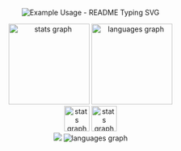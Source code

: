 <p align="center">
  <img src="https://readme-typing-svg.demolab.com?font=Fira+Code&pause=1000&color=F78B24&width=435&lines=Hi+There!+I'm+walking;the+Full+Stack+Web+Developer+path;My+aim+is+to+advance+in+this+field;Coding+makes+me+happy!" alt="Example Usage - README Typing SVG">
</p>

<div align="center">
  <img src="https://github-readme-stats.vercel.app/api?username=aokmen&show_icons=true&theme=radical" height="160" alt="stats graph"  />
  <img src="https://github-readme-stats.vercel.app/api/top-langs/?username=aokmen&text_color=FFFFFF&bg_color=000000&title_color=94b4a4&langs_count=15&layout=compact&hide_border=true)" height="160" alt="languages graph"  />
</div>


<div align="center">
<img src="https://img.shields.io/github/last-commit/aokmen/aokmen" height="50" alt="stats graph"  />
<img src="https://pageview.vercel.app/?github_user=aokmen" height="50" alt="stats graph"  />
</div>

<!-- ![GitHub last commit](https://img.shields.io/github/last-commit/aokmen/aokmen) 
![pv](https://pageview.vercel.app/?github_user=aokmen) -->

<div align="center">
  <img src="https://github-readme-streak-stats.herokuapp.com/?user=aokmen&theme=dark&hide_border=true" />
  <img src="https://github-profile-trophy.vercel.app/?username=aokmen&column=9&margin-w=15&margin-h=15&no-bg=true&no-frame=true&theme=juicyfresh" alt="languages graph" />
</div>







<!-- ### Hi there 👋 -->

<!--
**aokmen/aokmen** is a ✨ _special_ ✨ repository because its `README.md` (this file) appears on your GitHub profile.

Here are some ideas to get you started:

- 🔭 I’m currently working on ...
- 🌱 I’m currently learning ...
- 👯 I’m looking to collaborate on ...
- 🤔 I’m looking for help with ...
- 💬 Ask me about ...
- 📫 How to reach me: ...
- 😄 Pronouns: ...
- ⚡ Fun fact: ...


👨🏻‍💻 
-->

<!--
<br>
<h3> Not the ones speaking the same language, but the ones sharing the same feeling understand each other. -Rumi </h3>

<br> <img
src="https://github.com/mayankchaudhary26/mayankchaudhary26/raw/output/github-contribution-grid-snake.gif" width="100%" />

<br> <img
src="https://github.com/mayankchaudhary26/Cool-Readme-ideas/raw/master/data/night%20code.gif" width="100%" />



### Tech Stack

- 🛠 Lang & Framework: React, Javascript
- ⛏ Interest: Typescript
-->

<!--
### Portfolio

> *pending...*

![Abdullah's github stats](https://github-readme-stats.vercel.app/api?username=aokmen&show_icons=true&theme=dracula&hide=stars,issues)


  <summary>Click👆</summary>
  <pre>
  🤷‍♂️
  </pre>
</details>


![GitHub last commit](https://img.shields.io/github/last-commit/aokmen/aokmen)
![pv](https://pageview.vercel.app/?github_user=aokmen) 
-->

<!-- [![Abdullah's GitHub stats](https://github-readme-stats.vercel.app/api?username=aokmen)](https://github.com/aokmen/github-readme-stats) -->




